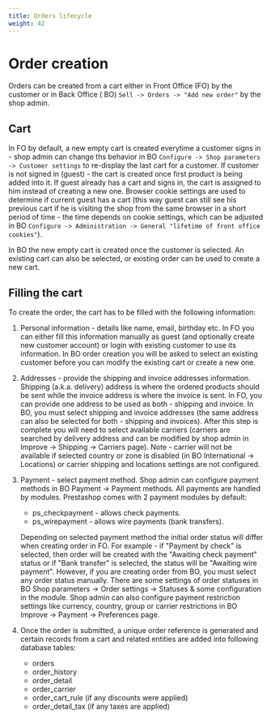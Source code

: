 ```yaml
---
title: Orders lifecycle
weight: 42
---
```


# Order creation

Orders can be created from a cart either in Front Office (FO) by the customer or in Back Office (
BO) `Sell -> Orders -> "Add new order"` by the shop admin.

## Cart

In FO by default, a new empty cart is created everytime a customer signs in - shop admin can change ths behavior in BO
`Configure -> Shop parameters -> Customer settings` to re-display the last cart for a customer. If customer is not
signed in (guest) - the cart is created once first product is being added into it. If guest already has a cart and signs
in, the cart is assigned to him instead of creating a new one. Browser cookie settings are used to determine if current
guest has a cart (this way guest can still see his previous cart if he is visiting the shop from the same browser in a
short period of time - the time depends on cookie settings, which can be adjusted in
BO `Configure -> Administration -> General "lifetime of front office cookies"`).

In BO the new empty cart is created once the customer is selected. An existing cart can also be selected, or existing
order can be used to create a new cart.

## Filling the cart

To create the order, the cart has to be filled with the following information:

1. Personal information - details like name, email, birthday etc. In FO you can either fill this information manually as
   guest (and optionally create new customer account) or login with existing customer to use its information. In BO
   order creation you will be asked to select an existing customer before you can modify the existing cart or create a
   new one.
2. Addresses - provide the shipping and invoice addresses information. Shipping (a.k.a. delivery) address is where the
   ordered products should be sent while the invoice address is where the invoice is sent. In FO, you can provide one
   address to be used as both - shipping and invoice. In BO, you must select shipping and invoice addresses (the same
   address can also be selected for both - shipping and invoices). After this step is complete you will need to select
   available carriers (carriers are searched by delivery address and can be modified by shop admin in Improve ->
   Shipping -> Carriers page). Note - carrier will not be available if selected country or zone is disabled (in BO
   International -> Locations) or carrier shipping and locations settings are not configured.
3. Payment - select payment method. Shop admin can configure payment methods in BO Payment -> Payment methods. All
   payments are handled by modules. Prestashop comes with 2 payment modules by default:

    * ps_checkpayment - allows check payments.
    * ps_wirepayment - allows wire payments (bank transfers).

   Depending on selected payment method the initial order status will differ when creating order in FO. For example -
   if "Payment by check" is selected, then order will be created with the "Awaiting check payment" status or if "Bank
   transfer" is selected, the status will be "Awaiting wire payment". However, if you are creating order from BO, you
   must select any order status manually. There are some settings of order statuses in BO Shop parameters -> Order
   settings -> Statuses & some configuration in the module. Shop admin can also configure payment restriction settings
   like currency, country, group or carrier restrictions in BO Improve -> Payment -> Preferences page.
4. Once the order is submitted, a unique order reference is generated and certain records from a cart and related entities
   are added into following database tables:
    * orders
    * order_history
    * order_detail
    * order_carrier
    * order_cart_rule (if any discounts were applied)
    * order_detail_tax (if any taxes are applied)
